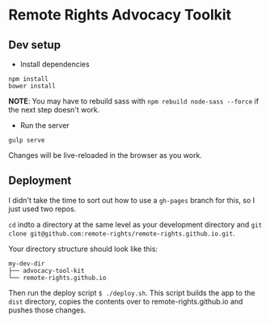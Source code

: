 # Remote Rights Advocacy Toolkit

## Dev setup

- Install dependencies

```
npm install
bower install
```

**NOTE**: You may have to rebuild sass with `npm rebuild node-sass --force` if the next step doesn't work.

- Run the server

```
gulp serve
```

Changes will be live-reloaded in the browser as you work.

## Deployment

I didn't take the time to sort out how to use a `gh-pages` branch for this, so I just used two repos. 

`cd` indto a directory at the same level as your development directory and `git clone git@github.com:remote-rights/remote-rights.github.io.git`.

Your directory structure should look like this:

```
my-dev-dir
├── advocacy-tool-kit
└── remote-rights.github.io
```

Then run the deploy script `$ ./deploy.sh`. This script builds the app to the `dist` directory, copies the contents over to remote-rights.github.io and pushes those changes.